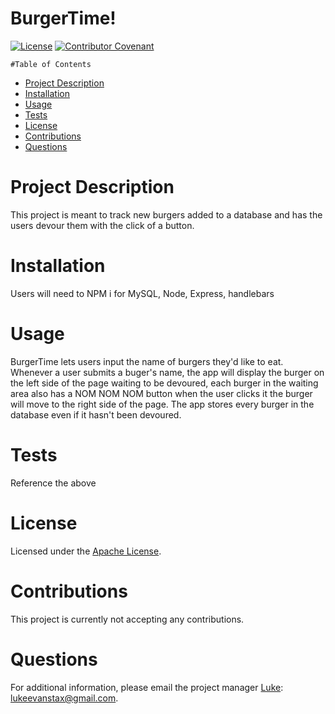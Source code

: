 # BurgerTime!

  [![License](https://img.shields.io/badge/License-Apache%202.0-blue.svg)](https://opensource.org/licenses/Apache-2.0) [![Contributor Covenant](https://img.shields.io/badge/Contributor%20Covenant-v2.0%20adopted-ff69b4.svg)](https://www.contributor-covenant.org/version/2/0/code_of_conduct/)

    #Table of Contents 
  * [Project Description](#project-description)
  * [Installation](#installation)
  * [Usage](#usage)
  * [Tests](#tests)
  * [License](license)
  * [Contributions](contributions)
  * [Questions](#questions)

  # Project Description
This project is meant to track new burgers added to a database and has the users devour them with the click of a button.  

# Installation
Users will need to NPM i for MySQL, Node, Express, handlebars
# Usage
BurgerTime lets users input the name of burgers they'd like to eat.  Whenever a user submits a buger's name, the app will display the burger on the left side of the page waiting to be devoured, each burger in the waiting area also has a NOM NOM NOM button when the user clicks it the burger will move to the right side of the page.  The app stores every burger in the database even if it hasn't been devoured.
# Tests
Reference the above
# License
Licensed under the [Apache License](https://spdx.org/licenses/Apache-2.0.html).
# Contributions
This project is currently not accepting any contributions.
# Questions

For additional information, please email the project manager [Luke](https://github.com/TheWintersFox/): lukeevanstax@gmail.com.

